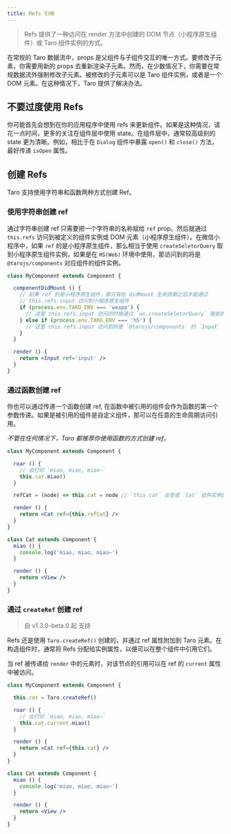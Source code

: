 ```yaml
---
title: Refs 引用
---
```


> Refs 提供了一种访问在 render 方法中创建的 DOM 节点（小程序原生组件）或 Taro 组件实例的方式。

在常规的 Taro 数据流中，props 是父组件与子组件交互的唯一方式。要修改子元素，你需要用新的 props 去重新渲染子元素。然而，在少数情况下，你需要在常规数据流外强制修改子元素。被修改的子元素可以是 Taro 组件实例，或者是一个 DOM 元素。在这种情况下，Taro 提供了解决办法。


## 不要过度使用 Refs
你可能首先会想到在你的应用程序中使用 refs 来更新组件。如果是这种情况，请花一点时间，更多的关注在组件层中使用 state。在组件层中，通常较高级别的 state 更为清晰。例如，相比于在 `Dialog` 组件中暴露 `open()` 和 `close()` 方法，最好传递 `isOpen` 属性。


## 创建 Refs

Taro 支持使用字符串和函数两种方式创建 Ref。

### 使用字符串创建 ref

通过字符串创建 ref 只需要把一个字符串的名称赋给 `ref` prop。然后就通过 `this.refs` 访问到被定义的组件实例或 DOM 元素（小程序原生组件）。在微信小程序中，如果 `ref` 的是小程序原生组件，那么相当于使用 `createSeletorQuery` 取到小程序原生组件实例，如果是在 `H5(Web)` 环境中使用，那访问到的将是 `@tarojs/components` 对应组件的组件实例。

```jsx
class MyComponent extends Component {

  componentDidMount () {
    // 如果 ref 的是小程序原生组件，那只有在 didMount 生命周期之后才能通过
    // this.refs.input 访问到小程序原生组件
    if (process.env.TARO_ENV === 'weapp') {
      // 这里 this.refs.input 访问的时候通过 `wx.createSeletorQuery` 取到的小程序原生组件
    } else if (process.env.TARO_ENV === 'h5') {
      // 这里 this.refs.input 访问到的是 `@tarojs/components` 的 `Input` 组件实例
    }
  }

  render () {
    return <Input ref='input' />
  }
}
```

### 通过函数创建 ref

你也可以通过传递一个函数创建 ref, 在函数中被引用的组件会作为函数的第一个参数传递。如果是被引用的组件是自定义组件，那可以在任意的生命周期访问引用。

*不管在任何情况下，Taro 都推荐你使用函数的方式创建 ref。*

```jsx
class MyComponent extends Component {

  roar () {
    // 会打印 `miao, miao, miao~`
    this.cat.miao()
  }

  refCat = (node) => this.cat = node // `this.cat` 会变成 `Cat` 组件实例的引用

  render () {
    return <Cat ref={this.refCat} />
  }
}

class Cat extends Component {
  miao () {
    console.log('miao, miao, miao~')
  }

  render () {
    return <View />
  }
}
```

### 通过 `createRef` 创建 ref

> 自 v1.3.0-beta.0 起 支持

Refs 还是使用 `Taro.createRef()` 创建的，并通过 ref 属性附加到 Taro 元素。在构造组件时，通常将 Refs 分配给实例属性，以便可以在整个组件中引用它们。

当 ref 被传递给 `render` 中的元素时，对该节点的引用可以在 ref 的 `current` 属性中被访问。


```jsx
class MyComponent extends Component {

  this.cat = Taro.createRef()

  roar () {
    // 会打印 `miao, miao, miao~`
    this.cat.current.miao()
  }

  render () {
    return <Cat ref={this.cat} />
  }
}

class Cat extends Component {
  miao () {
    console.log('miao, miao, miao~')
  }

  render () {
    return <View />
  }
}
```